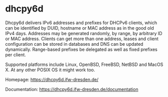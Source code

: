 dhcpy6d
=======

Dhcpy6d delivers IPv6 addresses and prefixes for DHCPv6 clients, which can be identified by DUID, hostname or MAC address as in the good old IPv4 days. Addresses may be generated randomly, by range, by arbitrary ID or MAC address. Clients can get more than one address, leases and client configuration can be stored in databases and DNS can be updated dynamically. Range-based prefixes be delegated as well as fixed prefixes per client.

Supported platforms include Linux, OpenBSD, FreeBSD, NetBSD and MacOS X. At any other POSIX OS it might work too.

Homepage: https://dhcpy6d.ifw-dresden.de/

Documentation: https://dhcpy6d.ifw-dresden.de/documentation
